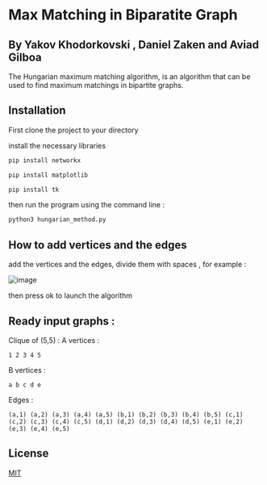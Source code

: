# Max Matching in Biparatite Graph
## By Yakov Khodorkovski , Daniel Zaken and Aviad Gilboa 
The Hungarian maximum matching algorithm, is an algorithm that can be used to find maximum matchings in bipartite graphs. 

## Installation

First clone the project to your directory 

install the necessary libraries 

```bash
pip install networkx
```
```bash
pip install matplotlib
```
```bash
pip install tk
```

then run the program using the command line : 
```bash
python3 hungarian_method.py 
```

## How to add vertices and the edges

add the vertices and the edges, divide them with spaces , for example : 

![image](https://user-images.githubusercontent.com/66936716/171355326-020182f4-bda3-4544-a6c4-ccbf401b28ce.png)


then press ok to launch the algorithm

## Ready input graphs : 
Clique of (5,5) : 
A vertices :

```1 2 3 4 5```

B vertices : 

```a b c d e```

Edges : 

``` (a,1) (a,2) (a,3) (a,4) (a,5) (b,1) (b,2) (b,3) (b,4) (b,5) (c,1) (c,2) (c,3) (c,4) (c,5) (d,1) (d,2) (d,3) (d,4) (d,5) (e,1) (e,2) (e,3) (e,4) (e,5) ```

## License
[MIT](https://choosealicense.com/licenses/mit/)
